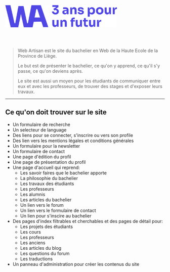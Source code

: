 <img src="./readme_assets/readme_hero.png" width="70%" />

<br/><br/>

> Web Artisan est le site du bachelier en Web de la Haute Ecole de la Province de Liège.
>
>Le but est de présenter le bachelier, ce qu'on y apprend, ce qu'il s'y passe, ce qu'on deviens après.
>
>Le site est aussi un moyen pour les étudiants de communiquer entre eux et avec les professeurs, de trouver des stages et d'exposer leurs travaux.

***

## Ce qu'on doit trouver sur le site
- Un formulaire de recherche
- Un selecteur de language
- Des liens pour se connecter, s'inscrire ou vers son profile
- Des lien vers les mentions légales et conditions générales
- Un formulaire pour la newsletter
- Un formulaire de contact
- Une page d'édition du profil 
- Une page de présentation du profil
- Une page d'accueil qui reprend:
	- Les savoir faires que le bachelier apporte
	- La philosophie du bachelier
	- Les travaux des étudiants
	- Les professeurs
	- Les alumnis
	- Les articles du bachelier
	- Un lien vers le forum
	- Un lien vers le formulaire de contact
	- Un lien pour s'inscire au bachelier
- Des pages d'index filtrables et cherchables et des pages de détail pour:
	- Les projets des étudiants
	- Les cours
	- Les professeurs
	- Les anciens
	- Les articles du blog
	- Les questions du forum
	- Les traductions
- Un panneau d'administration pour créer les contenus du site
